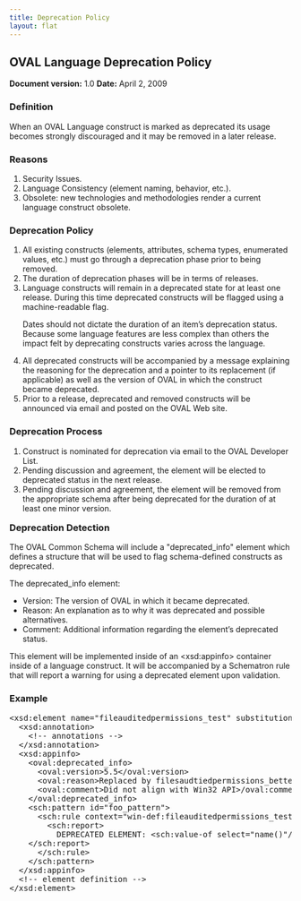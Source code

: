 ```yaml
---
title: Deprecation Policy
layout: flat
---
```


<h2>OVAL Language Deprecation Policy</h2>

<p><strong>Document version:</strong> 1.0  <strong>Date:</strong> April 2, 2009</p>

<h3>Definition</h3>

<p>When an OVAL Language construct is marked as deprecated its usage becomes strongly discouraged and it may be removed in a later release.</p>

<h3>Reasons</h3>
<ol>
<li>Security Issues.</li>
<li>Language Consistency (element naming, behavior, etc.).</li>
<li>Obsolete: new technologies and methodologies render a current language construct obsolete.</li>
</ol>

<h3>Deprecation Policy</h3>
<ol>
<li>All existing constructs (elements, attributes, schema types, enumerated values, etc.) must go through a deprecation phase prior to being removed.</li>
<li>The duration of deprecation phases will be in terms of releases.</li>
<li>Language constructs will remain in a deprecated state for at least one release.  During this time deprecated constructs will be flagged using a machine-readable flag.
<p>Dates should not dictate the duration of an item&#8217;s deprecation status. Because some language features are less complex than others the impact felt by deprecating constructs varies across the language.</p>
</li>
<li>All deprecated constructs will be accompanied by a message explaining the reasoning for the deprecation and a pointer to its replacement (if applicable) as well as the version of OVAL in which the construct became deprecated.</li>
<li>Prior to a release, deprecated and removed constructs will be announced via email and posted on the OVAL Web site.</li>
</ol>

<h3>Deprecation Process</h3>
<ol>
<li>Construct is nominated for deprecation via email to the OVAL Developer List.</li>
<li>Pending discussion and agreement, the element will be elected to deprecated status in the next release.</li>
<li>Pending discussion and agreement, the element will be removed from the appropriate schema after being deprecated for the duration of at least one minor version.</li>
</ol>

<h3 style="margin-top:1em">Deprecation Detection</h3>

<p>The OVAL Common Schema will include a &quot;deprecated_info&quot; element which defines a structure that will be used to flag schema-defined constructs as deprecated.</p>

<p style="margin-bottom:.5em">The deprecated_info element:</p>
<ul>
<li>Version: The version of OVAL in which it became deprecated.</li>
<li>Reason: An explanation as to why it was deprecated and possible alternatives.</li>
<li>Comment: Additional information regarding the element&#8217;s deprecated status.</li>
</ul>

<p>This element will be implemented inside of an &lt;xsd:appinfo&gt; container inside of a language construct.  It will be accompanied by a Schematron rule that will report a warning for using a deprecated element upon validation.</p>

<h3>Example</h3>
<pre>
&lt;xsd:element name=&quot;fileauditedpermissions_test&quot; substitutionGroup=&quot;oval-def:test&quot;&gt;
  &lt;xsd:annotation&gt;
    &lt;!-- annotations --&gt;
  &lt;/xsd:annotation&gt;
  &lt;xsd:appinfo&gt;
    &lt;oval:deprecated_info&gt;
      &lt;oval:version&gt;5.5&lt;/oval:version&gt;
      &lt;oval:reason&gt;Replaced by filesaudtiedpermissions_better_test&gt;/oval:reason&gt;
      &lt;oval:comment&gt;Did not align with Win32 API&gt;/oval:comment&gt;
    &lt;/oval:deprecated_info&gt;
    &lt;sch:pattern id=&quot;foo_pattern&quot;&gt;
      &lt;sch:rule context=&quot;win-def:fileauditedpermissions_test&quot;&gt;
        &lt;sch:report&gt;
          DEPRECATED ELEMENT: &lt;sch:value-of select=&quot;name()&quot;/&gt;
	&lt;/sch:report&gt;
      &lt;/sch:rule&gt;
    &lt;/sch:pattern&gt;
  &lt;/xsd:appinfo&gt;
  &lt;!-- element definition --&gt;
&lt;/xsd:element&gt;
</pre>



